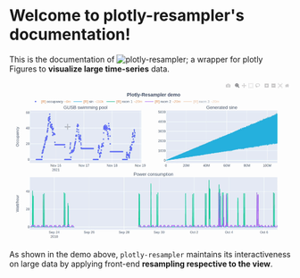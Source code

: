# Welcome to plotly-resampler's documentation!

This is the documentation of ![plotly-resampler](https://github.com/predict-idlab/plotly-resampler);
a wrapper for plotly Figures to **visualize large time-series** data.

![Basic Example](static/basic_example.gif)

As shown in the demo above, `plotly-resampler` maintains its interactiveness on large data by applying front-end
**resampling respective to the view**.

